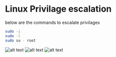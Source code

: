 # Linux Privilage escalation    

below are the commands to escalate privilages

```bash
sudo -i
sudo -l
sudo su - root          

``` 

![alt text](images.image.png)
![alt text](images.image-1.png)
![alt text](images.image-2.png)